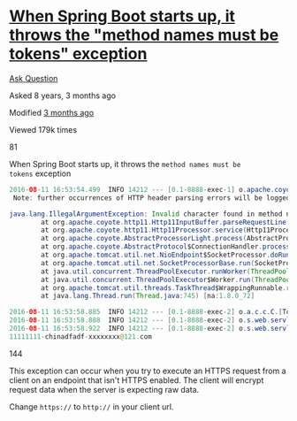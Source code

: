 # [When Spring Boot starts up, it throws the "method names must be tokens" exception](https://stackoverflow.com/questions/38891866/when-spring-boot-starts-up-it-throws-the-method-names-must-be-tokens-exceptio)

[Ask Question](https://stackoverflow.com/questions/ask)

Asked 8 years, 3 months ago

Modified [3 months ago](https://stackoverflow.com/questions/38891866/when-spring-boot-starts-up-it-throws-the-method-names-must-be-tokens-exceptio?lastactivity "2024-08-08 16:45:40Z")

Viewed 179k times

81

[](https://stackoverflow.com/posts/38891866/timeline)

When Spring Boot starts up, it throws the `method names must be tokens` exception

```java
2016-08-11 16:53:54.499  INFO 14212 --- [0.1-8888-exec-1] o.apache.coyote.http11.Http11Processor   : Error parsing HTTP request header
 Note: further occurrences of HTTP header parsing errors will be logged at DEBUG level.

java.lang.IllegalArgumentException: Invalid character found in method name. HTTP method names must be tokens
        at org.apache.coyote.http11.Http11InputBuffer.parseRequestLine(Http11InputBuffer.java:462) ~[tomcat-embed-core-8.5.4.jar!/:8.5.4]
        at org.apache.coyote.http11.Http11Processor.service(Http11Processor.java:994) ~[tomcat-embed-core-8.5.4.jar!/:8.5.4]
        at org.apache.coyote.AbstractProcessorLight.process(AbstractProcessorLight.java:66) [tomcat-embed-core-8.5.4.jar!/:8.5.4]
        at org.apache.coyote.AbstractProtocol$ConnectionHandler.process(AbstractProtocol.java:785) [tomcat-embed-core-8.5.4.jar!/:8.5.4]
        at org.apache.tomcat.util.net.NioEndpoint$SocketProcessor.doRun(NioEndpoint.java:1425) [tomcat-embed-core-8.5.4.jar!/:8.5.4]
        at org.apache.tomcat.util.net.SocketProcessorBase.run(SocketProcessorBase.java:49) [tomcat-embed-core-8.5.4.jar!/:8.5.4]
        at java.util.concurrent.ThreadPoolExecutor.runWorker(ThreadPoolExecutor.java:1142) [na:1.8.0_72]
        at java.util.concurrent.ThreadPoolExecutor$Worker.run(ThreadPoolExecutor.java:617) [na:1.8.0_72]
        at org.apache.tomcat.util.threads.TaskThread$WrappingRunnable.run(TaskThread.java:61) [tomcat-embed-core-8.5.4.jar!/:8.5.4]
        at java.lang.Thread.run(Thread.java:745) [na:1.8.0_72]

2016-08-11 16:53:58.885  INFO 14212 --- [0.1-8888-exec-2] o.a.c.c.C.[Tomcat].[localhost].[/]       : Initializing Spring FrameworkServlet 'dispatcherServlet'
2016-08-11 16:53:58.888  INFO 14212 --- [0.1-8888-exec-2] o.s.web.servlet.DispatcherServlet        : FrameworkServlet 'dispatcherServlet': initialization started
2016-08-11 16:53:58.922  INFO 14212 --- [0.1-8888-exec-2] o.s.web.servlet.DispatcherServlet        : FrameworkServlet 'dispatcherServlet': initialization completed in 30 ms
11111111-chinadfadf-xxxxxxxx@121.com
```


144

[](https://stackoverflow.com/posts/41728777/timeline)

This exception can occur when you try to execute an HTTPS request from a client on an endpoint that isn't HTTPS enabled. The client will encrypt request data when the server is expecting raw data.

Change `https://` to `http://` in your client url.